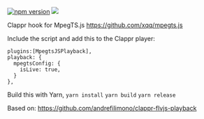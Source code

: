 [![npm version](https://badge.fury.io/js/clappr-mpegts-playback.svg)](https://badge.fury.io/js/clappr-mpegts-playback)
[![](https://data.jsdelivr.com/v1/package/npm/clappr-mpegts-playback/badge)](https://www.jsdelivr.com/package/npm/clappr-mpegts-playback)

Clappr hook for MpegTS.js
https://github.com/xqq/mpegts.js

Include the script and add this to the Clappr player:
```
plugins:[MpegtsJSPlayback],
playback: {
  mpegtsConfig: {
    isLive: true,
  }
},
```
Build this with Yarn,
`yarn install`
`yarn build`
`yarn release`

Based on: https://github.com/andrefilimono/clappr-flvjs-playback
